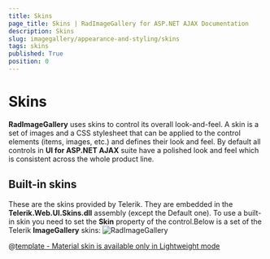 ```yaml
---
title: Skins
page_title: Skins | RadImageGallery for ASP.NET AJAX Documentation
description: Skins
slug: imagegallery/appearance-and-styling/skins
tags: skins
published: True
position: 0
---
```


# Skins

**RadImageGallery** uses skins to control its overall look-and-feel. A skin is a set of images and a CSS stylesheet that can be applied to the control elements (items, images, etc.) and defines their look and feel. By default all controls in **UI for ASP.NET AJAX** suite have a polished look and feel which is consistent across the whole product line.

## Built-in skins

These are the skins provided by Telerik. They are embedded in the **Telerik.Web.UI.Skins.dll** assembly (except the Default one). To use a built-in skin you need to set the **Skin** property of the control.Below is a set of the Telerik **ImageGallery** skins:
![RadImageGallery](images/imagegallery-skins.png) 


 @[template - Material skin is available only in Lightweight mode](/_templates/common/skins-notes.md#material-only-in-lightweight) 


